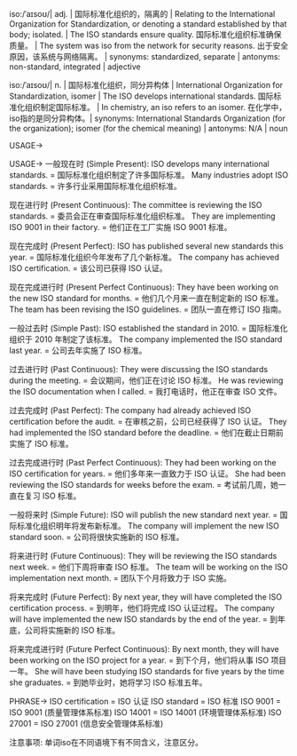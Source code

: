 iso:/ˈaɪsoʊ/| adj. | 国际标准化组织的，隔离的 | Relating to the International Organization for Standardization, or denoting a standard established by that body; isolated. |  The ISO standards ensure quality. 国际标准化组织标准确保质量。 |  The system was iso from the network for security reasons.  出于安全原因，该系统与网络隔离。 | synonyms: standardized, separate | antonyms: non-standard, integrated | adjective

iso:/ˈaɪsoʊ/| n. | 国际标准化组织，同分异构体 | International Organization for Standardization, isomer | The ISO develops international standards. 国际标准化组织制定国际标准。 | In chemistry, an iso refers to an isomer. 在化学中，iso指的是同分异构体。| synonyms:  International Standards Organization (for the organization); isomer (for the chemical meaning) | antonyms: N/A | noun



USAGE->

USAGE->
一般现在时 (Simple Present):
ISO develops many international standards. = 国际标准化组织制定了许多国际标准。
Many industries adopt ISO standards. = 许多行业采用国际标准化组织标准。

现在进行时 (Present Continuous):
The committee is reviewing the ISO standards. = 委员会正在审查国际标准化组织标准。
They are implementing ISO 9001 in their factory. = 他们正在工厂实施 ISO 9001 标准。

现在完成时 (Present Perfect):
ISO has published several new standards this year. = 国际标准化组织今年发布了几个新标准。
The company has achieved ISO certification. = 该公司已获得 ISO 认证。

现在完成进行时 (Present Perfect Continuous):
They have been working on the new ISO standard for months. = 他们几个月来一直在制定新的 ISO 标准。
The team has been revising the ISO guidelines. = 团队一直在修订 ISO 指南。


一般过去时 (Simple Past):
ISO established the standard in 2010. = 国际标准化组织于 2010 年制定了该标准。
The company implemented the ISO standard last year. = 公司去年实施了 ISO 标准。

过去进行时 (Past Continuous):
They were discussing the ISO standards during the meeting. = 会议期间，他们正在讨论 ISO 标准。
He was reviewing the ISO documentation when I called. = 我打电话时，他正在审查 ISO 文件。


过去完成时 (Past Perfect):
The company had already achieved ISO certification before the audit. = 在审核之前，公司已经获得了 ISO 认证。
They had implemented the ISO standard before the deadline. = 他们在截止日期前实施了 ISO 标准。


过去完成进行时 (Past Perfect Continuous):
They had been working on the ISO certification for years. = 他们多年来一直致力于 ISO 认证。
She had been reviewing the ISO standards for weeks before the exam. = 考试前几周，她一直在复习 ISO 标准。


一般将来时 (Simple Future):
ISO will publish the new standard next year. = 国际标准化组织明年将发布新标准。
The company will implement the new ISO standard soon. = 公司将很快实施新的 ISO 标准。

将来进行时 (Future Continuous):
They will be reviewing the ISO standards next week. = 他们下周将审查 ISO 标准。
The team will be working on the ISO implementation next month. = 团队下个月将致力于 ISO 实施。

将来完成时 (Future Perfect):
By next year, they will have completed the ISO certification process. = 到明年，他们将完成 ISO 认证过程。
The company will have implemented the new ISO standards by the end of the year.  = 到年底，公司将实施新的 ISO 标准。


将来完成进行时 (Future Perfect Continuous):
By next month, they will have been working on the ISO project for a year. = 到下个月，他们将从事 ISO 项目一年。
She will have been studying ISO standards for five years by the time she graduates. = 到她毕业时，她将学习 ISO 标准五年。


PHRASE->
ISO certification = ISO 认证
ISO standard = ISO 标准
ISO 9001 = ISO 9001 (质量管理体系标准)
ISO 14001 = ISO 14001 (环境管理体系标准)
ISO 27001 = ISO 27001 (信息安全管理体系标准)


注意事项:
单词iso在不同语境下有不同含义，注意区分。


